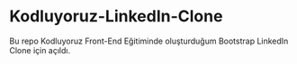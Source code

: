 # Kodluyoruz-LinkedIn-Clone
Bu repo Kodluyoruz Front-End Eğitiminde oluşturduğum Bootstrap LinkedIn Clone için açıldı.
